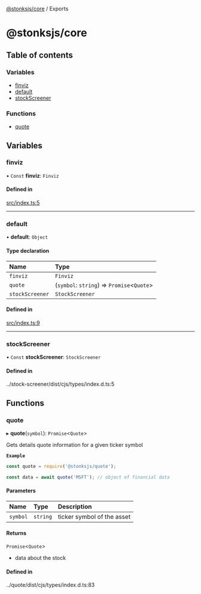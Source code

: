 [@stonksjs/core](README.md) / Exports

# @stonksjs/core

## Table of contents

### Variables

- [finviz](modules.md#finviz)
- [default](modules.md#default)
- [stockScreener](modules.md#stockscreener)

### Functions

- [quote](modules.md#quote)

## Variables

### finviz

• `Const` **finviz**: `Finviz`

#### Defined in

[src/index.ts:5](https://github.com/nielse63/stonksjs/blob/main/packages/core/src/index.ts#L5)

---

### default

• **default**: `Object`

#### Type declaration

| Name            | Type                                        |
| :-------------- | :------------------------------------------ |
| `finviz`        | `Finviz`                                    |
| `quote`         | (`symbol`: `string`) => `Promise`<`Quote`\> |
| `stockScreener` | `StockScreener`                             |

#### Defined in

[src/index.ts:9](https://github.com/nielse63/stonksjs/blob/main/packages/core/src/index.ts#L9)

---

### stockScreener

• `Const` **stockScreener**: `StockScreener`

#### Defined in

../stock-screener/dist/cjs/types/index.d.ts:5

## Functions

### quote

▸ **quote**(`symbol`): `Promise`<`Quote`\>

Gets details quote information for a given ticker symbol

**`Example`**

```ts
const quote = require('@stonksjs/quote');

const data = await quote('MSFT'); // object of financial data
```

#### Parameters

| Name     | Type     | Description                |
| :------- | :------- | :------------------------- |
| `symbol` | `string` | ticker symbol of the asset |

#### Returns

`Promise`<`Quote`\>

- data about the stock

#### Defined in

../quote/dist/cjs/types/index.d.ts:83
